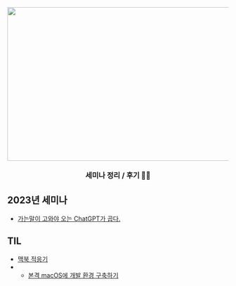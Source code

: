 <h3 align="center">
<br>
  <a href="#"><img src="https://www.nextdaily.co.kr/news/photo/202010/91320_109285.jpg" height="350" width="650"></a>
  <br>
  <br>
    세미나 정리 / 후기 🧑‍💻
  <br>
</h3>

## 2023년 세미나

- [가는말이 고와야 오는 ChatGPT가 곱다.](./%EA%B0%80%EB%8A%94%20%EB%A7%90%EC%9D%B4%20%EA%B3%A0%EC%99%80%EC%95%BC%20%EC%98%A4%EB%8A%94%20ChatGPT%EA%B0%80%20%EA%B3%B1%EB%8B%A4/README.md)

## TIL

- [맥북 적응기](https://www.invaiz.com/blog/?q=YToxOntzOjEyOiJrZXl3b3JkX3R5cGUiO3M6MzoiYWxsIjt9&bmode=view&idx=12577409&t=board)
- - [본격 macOS에 개발 환경 구축하기](https://subicura.com/2017/11/22/mac-os-development-environment-setup.html)
